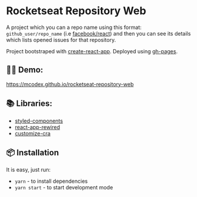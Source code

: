 # Rocketseat Repository Web

A project which you can a repo name using this format: `github_user/repo_name` (i.e [facebook/react](http://github.com/facebook/react)) and then you can see its details which lists opened issues for that repository.

Project bootstraped with [create-react-app](https://github.com/facebook/create-react-app). Deployed using [gh-pages](https://www.npmjs.com/package/gh-pages).

## 👨‍💻 Demo:

https://mcodex.github.io/rocketseat-repository-web

## 📚 Libraries:

* [styled-components](https://styled-components.com/)
* [react-app-rewired](https://github.com/timarney/react-app-rewired)
* [customize-cra](https://github.com/arackaf/customize-cra)

## 📦 Installation

It is easy, just run:

* `yarn` - to install dependencies
* `yarn start` - to start development mode
